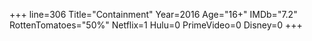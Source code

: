 +++
line=306
Title="Containment"
Year=2016
Age="16+"
IMDb="7.2"
RottenTomatoes="50%"
Netflix=1
Hulu=0
PrimeVideo=0
Disney=0
+++

